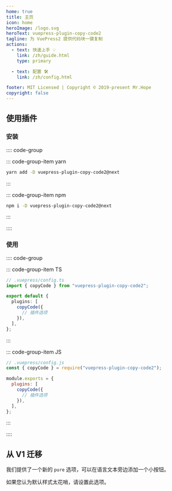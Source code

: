 ```yaml
---
home: true
title: 主页
icon: home
heroImage: /logo.svg
heroText: vuepress-plugin-copy-code2
tagline: 为 VuePress2 提供代码块一键复制
actions:
  - text: 快速上手 💡
    link: /zh/guide.html
    type: primary

  - text: 配置 🛠
    link: /zh/config.html

footer: MIT Licensed | Copyright © 2019-present Mr.Hope
copyright: false
---
```


## 使用插件

### 安装

:::: code-group

::: code-group-item yarn

```bash
yarn add -D vuepress-plugin-copy-code2@next
```

:::

::: code-group-item npm

```bash
npm i -D vuepress-plugin-copy-code2@next
```

:::

::::

### 使用

:::: code-group

::: code-group-item TS

```ts
// .vuepress/config.ts
import { copyCode } from "vuepress-plugin-copy-code2";

export default {
  plugins: [
    copyCode({
      // 插件选项
    }),
  ],
};
```

:::

::: code-group-item JS

```js
// .vuepress/config.js
const { copyCode } = require("vuepress-plugin-copy-code2");

module.exports = {
  plugins: [
    copyCode({
      // 插件选项
    }),
  ],
};
```

:::

::::

## 从 V1 迁移

我们提供了一个新的 `pure` 选项，可以在语言文本旁边添加一个小按钮。

如果您认为默认样式太花哨，请设置此选项。
